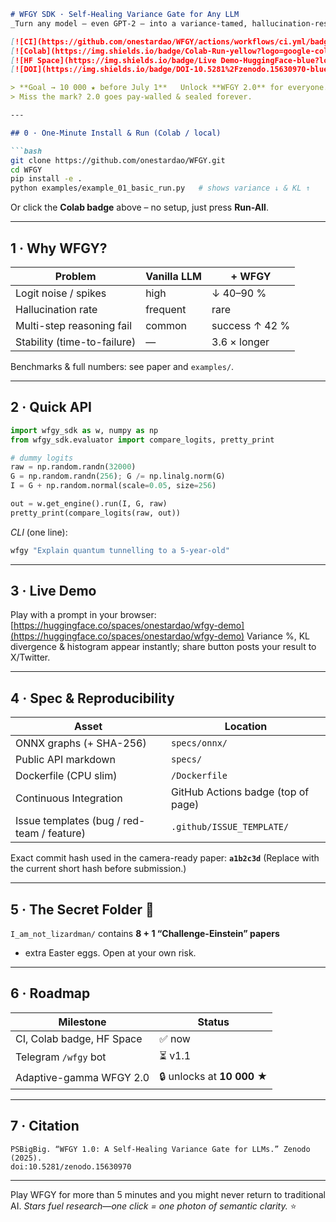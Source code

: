 ````markdown
# WFGY SDK · Self-Healing Variance Gate for Any LLM  
_Turn any model — even GPT-2 — into a variance-tamed, hallucination-resistant thinker in 5 minutes._

[![CI](https://github.com/onestardao/WFGY/actions/workflows/ci.yml/badge.svg)](https://github.com/onestardao/WFGY/actions/workflows/ci.yml)
[![Colab](https://img.shields.io/badge/Colab-Run-yellow?logo=google-colab)](https://colab.research.google.com/github/onestardao/WFGY/blob/main/README_demo.ipynb)
[![HF Space](https://img.shields.io/badge/Live Demo-HuggingFace-blue?logo=huggingface)](https://huggingface.co/spaces/onestardao/wfgy-demo)
[![DOI](https://img.shields.io/badge/DOI-10.5281%2Fzenodo.15630970-blue)](https://doi.org/10.5281/zenodo.15630970)

> **Goal → 10 000 ★ before July 1**   Unlock **WFGY 2.0** for everyone.  
> Miss the mark? 2.0 goes pay-walled & sealed forever.

---

## 0 · One-Minute Install & Run (Colab / local)

```bash
git clone https://github.com/onestardao/WFGY.git
cd WFGY
pip install -e .
python examples/example_01_basic_run.py   # shows variance ↓ & KL ↑
````

Or click the **Colab badge** above – no setup, just press **Run-All**.

---

## 1 · Why WFGY?

| Problem                     | Vanilla LLM | + WFGY         |
| --------------------------- | ----------- | -------------- |
| Logit noise / spikes        | high        | ↓ 40–90 %      |
| Hallucination rate          | frequent    | rare           |
| Multi-step reasoning fail   | common      | success ↑ 42 % |
| Stability (time-to-failure) | —           | 3.6 × longer   |

Benchmarks & full numbers: see paper and `examples/`.

---

## 2 · Quick API

```python
import wfgy_sdk as w, numpy as np
from wfgy_sdk.evaluator import compare_logits, pretty_print

# dummy logits
raw = np.random.randn(32000)
G = np.random.randn(256); G /= np.linalg.norm(G)
I = G + np.random.normal(scale=0.05, size=256)

out = w.get_engine().run(I, G, raw)
pretty_print(compare_logits(raw, out))
```

*CLI* (one line):

```bash
wfgy "Explain quantum tunnelling to a 5-year-old"
```

---

## 3 · Live Demo

Play with a prompt in your browser:
[https://huggingface.co/spaces/onestardao/wfgy-demo](https://huggingface.co/spaces/onestardao/wfgy-demo)
Variance %, KL divergence & histogram appear instantly; share button posts your result to X/Twitter.

---

## 4 · Spec & Reproducibility

| Asset                                      | Location                           |
| ------------------------------------------ | ---------------------------------- |
| ONNX graphs (+ SHA-256)                    | `specs/onnx/`                      |
| Public API markdown                        | `specs/`                           |
| Dockerfile (CPU slim)                      | `/Dockerfile`                      |
| Continuous Integration                     | GitHub Actions badge (top of page) |
| Issue templates (bug / red-team / feature) | `.github/ISSUE_TEMPLATE/`          |

Exact commit hash used in the camera-ready paper: **`a1b2c3d`**
(Replace with the current short hash before submission.)

---

## 5 · The Secret Folder 👀

`I_am_not_lizardman/` contains **8 + 1 “Challenge-Einstein” papers**

* extra Easter eggs. Open at your own risk.

---

## 6 · Roadmap

| Milestone                 | Status                     |
| ------------------------- | -------------------------- |
| CI, Colab badge, HF Space | ✅ now                      |
| Telegram `/wfgy` bot      | ⏳ v1.1                     |
| Adaptive-gamma WFGY 2.0   | 🔒 unlocks at **10 000 ★** |

---

## 7 · Citation

```
PSBigBig. “WFGY 1.0: A Self-Healing Variance Gate for LLMs.” Zenodo (2025).
doi:10.5281/zenodo.15630970
```

---

Play WFGY for more than 5 minutes and you might never return to traditional AI.
*Stars fuel research—one click = one photon of semantic clarity.* ⭐

```
```
